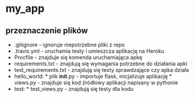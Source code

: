 # my_app
## przeznaczenie plików
* .gitignore - ignoruje niepotrzebne pliki z repo
* .travis.yml - uruchamia testy i umieszcza aplikację na Heroku
* Procfile - znajduje się komenda uruchamiająca apkę
* requirements.txt - znajdują się wymagania potrzebne do działania apki
* test_requirements.txt - znajdują się testy sprawdzające czy apka działa
* hello_world: * plik __init__.py - importuje flask, inicjalizuje aplikację
               * views.py - znajduje się kod źródłowy aplikacji napisany w pythonie
* test: * test_views.py - znajdują się testy dla kodu
